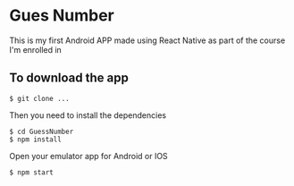 # Gues Number

This is my first Android APP made using React Native as part of the course I'm enrolled in

## To download the app
```
$ git clone ...
```
Then you need to install the dependencies
```
$ cd GuessNumber 
$ npm install
```
Open your emulator app for Android or IOS
```
$ npm start
```
